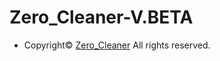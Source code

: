 # Zero_Cleaner-V.BETA

* Copyright© [Zero_Cleaner](https://zerocleaner.weebly.com/) All rights reserved.

